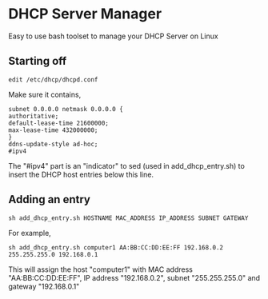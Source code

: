 # DHCP Server Manager
Easy to use bash toolset to manage your DHCP Server on Linux

## Starting off

    edit /etc/dhcp/dhcpd.conf

Make sure it contains,

    subnet 0.0.0.0 netmask 0.0.0.0 {
    authoritative;
    default-lease-time 21600000;
    max-lease-time 432000000;
    }
    ddns-update-style ad-hoc;
    #ipv4


The "#ipv4" part is an "indicator" to sed (used in add_dhcp_entry.sh) to insert the DHCP host entries below this line.

## Adding an entry

    sh add_dhcp_entry.sh HOSTNAME MAC_ADDRESS IP_ADDRESS SUBNET GATEWAY

For example,

    sh add_dhcp_entry.sh computer1 AA:BB:CC:DD:EE:FF 192.168.0.2 255.255.255.0 192.168.0.1
    
This will assign the host "computer1" with MAC address "AA:BB:CC:DD:EE:FF", IP address "192.168.0.2", subnet "255.255.255.0" and gateway "192.168.0.1"
